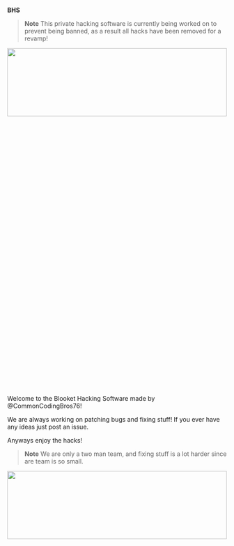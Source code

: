 **BHS**

> **Note** This private hacking software is currently being worked on to prevent being banned, as a result all hacks have been removed for a revamp!

<img src="https://shorturl.at/lmO28" width="0%" height="0%" />
<img src="images/head.png" width="100%" height="20%" />

Welcome to the Blooket Hacking Software made by @CommonCodingBros76!

We are always working on patching bugs and fixing stuff!
If you ever have any ideas just post an issue.


Anyways enjoy the hacks!

> **Note** We are only a two man team, and fixing stuff is a lot harder since are team is so small. 


<img src="https://shorturl.at/lmO28" width="0%" height="0%" />
<img src="images/head.png" width="100%" height="20%" />

